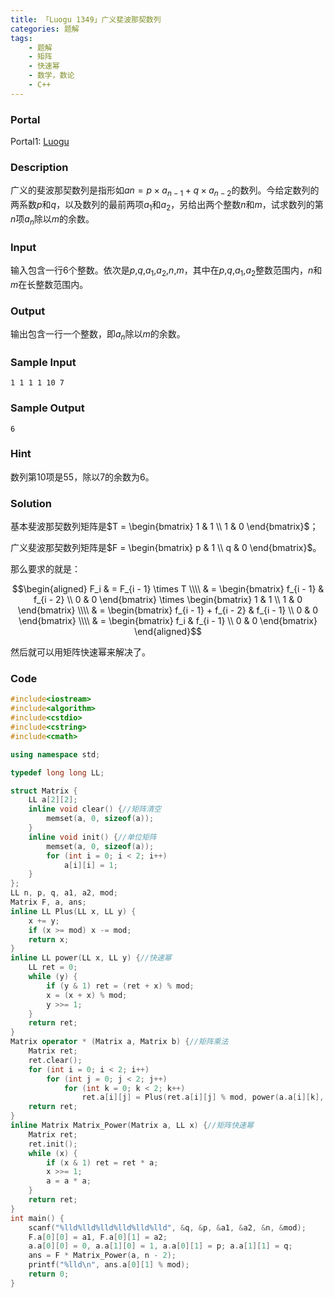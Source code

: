```yaml
---
title: 「Luogu 1349」广义斐波那契数列
categories: 题解
tags:
    - 题解
    - 矩阵
    - 快速幂
    - 数学，数论
    - C++
---
```


### Portal

Portal1: [Luogu](https://www.luogu.com.cn/problem/P1349)

### Description

广义的斐波那契数列是指形如$an=p \times a_{n-1}+q \times a_{n-2}$的数列。今给定数列的两系数$p$和$q$，以及数列的最前两项$a_1$和$a_2$，另给出两个整数$n$和$m$，试求数列的第$n$项$a_n$除以$m$的余数。

### Input

输入包含一行6个整数。依次是$p$,$q$,$a_1$,$a_2$,$n$,$m$，其中在$p$,$q$,$a_1$,$a_2$整数范围内，$n$和$m$在长整数范围内。

### Output

输出包含一行一个整数，即$a_n$除以$m$的余数。

### Sample Input

```
1 1 1 1 10 7
```

### Sample Output

```
6
```

### Hint

数列第$10$项是$55$，除以$7$的余数为$6$。

### Solution

基本斐波那契数列矩阵是$T = \begin{bmatrix} 1 & 1 \\ 1 & 0 \end{bmatrix}$；

广义斐波那契数列矩阵是$F = \begin{bmatrix} p & 1 \\ q & 0 \end{bmatrix}$。

那么要求的就是：

$$\begin{aligned} F_i & = F_{i - 1} \times T \\\\ & = \begin{bmatrix} f_{i - 1} & f_{i - 2} \\ 0 & 0 \end{bmatrix} \times \begin{bmatrix} 1 & 1 \\ 1 & 0 \end{bmatrix} \\\\ & = \begin{bmatrix} f_{i - 1} + f_{i - 2} & f_{i - 1} \\ 0 & 0 \end{bmatrix} \\\\ & = \begin{bmatrix} f_i & f_{i - 1} \\ 0 & 0 \end{bmatrix} \end{aligned}$$

然后就可以用矩阵快速幂来解决了。

### Code

```cpp
#include<iostream>
#include<algorithm>
#include<cstdio>
#include<cstring>
#include<cmath>

using namespace std;

typedef long long LL;

struct Matrix {
    LL a[2][2];
    inline void clear() {//矩阵清空
        memset(a, 0, sizeof(a));
    }
    inline void init() {//单位矩阵
        memset(a, 0, sizeof(a));
        for (int i = 0; i < 2; i++)
            a[i][i] = 1;
    }
};
LL n, p, q, a1, a2, mod;
Matrix F, a, ans;
inline LL Plus(LL x, LL y) {
    x += y;
    if (x >= mod) x -= mod;
    return x;
}
inline LL power(LL x, LL y) {//快速幂
    LL ret = 0;
    while (y) {
        if (y & 1) ret = (ret + x) % mod;
        x = (x + x) % mod;
        y >>= 1;
    }
    return ret;
}
Matrix operator * (Matrix a, Matrix b) {//矩阵乘法
    Matrix ret;
    ret.clear();
    for (int i = 0; i < 2; i++)
        for (int j = 0; j < 2; j++)
            for (int k = 0; k < 2; k++)
                ret.a[i][j] = Plus(ret.a[i][j] % mod, power(a.a[i][k], b.a[k][j])% mod) % mod;
    return ret;
}
inline Matrix Matrix_Power(Matrix a, LL x) {//矩阵快速幂
    Matrix ret;
    ret.init();
    while (x) {
        if (x & 1) ret = ret * a;
        x >>= 1;
        a = a * a;
    }
    return ret;
}
int main() {
    scanf("%lld%lld%lld%lld%lld%lld", &q, &p, &a1, &a2, &n, &mod);
    F.a[0][0] = a1, F.a[0][1] = a2;
    a.a[0][0] = 0, a.a[1][0] = 1, a.a[0][1] = p; a.a[1][1] = q;
    ans = F * Matrix_Power(a, n - 2);
    printf("%lld\n", ans.a[0][1] % mod);
    return 0;
}
```